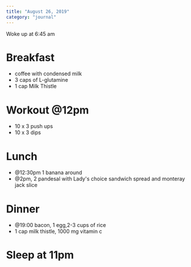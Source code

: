 ```yaml
---
title: "August 26, 2019"
category: "journal"
---
```


Woke up at 6:45 am

# Breakfast
- coffee with condensed milk
- 3 caps of L-glutamine
- 1 cap Milk Thistle

# Workout @12pm
- 10 x 3 push ups
- 10 x 3 dips

# Lunch
- @12:30pm 1 banana around 
- @2pm, 2 pandesal with Lady's choice sandwich spread and monteray jack slice

# Dinner
- @19:00 bacon, 1 egg,2-3 cups of rice
- 1 cap milk thistle, 1000 mg vitamin c

# Sleep at 11pm
